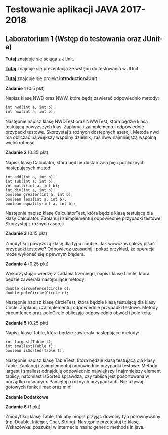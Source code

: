 # Testowanie aplikacji JAVA 2017-2018
## Laboratorium 1 (Wstęp do testowania oraz JUnit-a)

[**Tutaj**](http://inf.ug.edu.pl/~mmiotk/Dydaktyka/2017-2018/TAJAVA2017-2018/junit.pdf) znajduje się ściąga z JUnit.

[**Tutaj**](http://inf.ug.edu.pl/~mmiotk/Dydaktyka/2017-2018/TAJAVA2017-2018/WprowadzenieJUnit.pdf) znajduje się prezentacja ze wstępu do testowania w JUnit.

[**Tutaj**](http://inf.ug.edu.pl/~mmiotk/Dydaktyka/2017-2018/TAJAVA2017-2018/introductionJUnit.zip) znajduje się projekt **introductionJUnit**.

**Zadanie 1** (0.5 pkt) 

Napisz klasę NWD oraz NWW, które będą zawierać odpowiednio metody: 

```
int nwd(int a, int b);
int nww(int a, int b);
```

Następnie napisz klasę NWDTest oraz NWWTest, która będzie klasą testującą powyższych klas. Zaplanuj i zaimplementuj odpowiednie przypadki testowe. Skorzystaj z różnych dostępnych asercji. Metoda nwd ma obliczać największy wspólny dzielnik, zaś nww najmniejszą wspólną wielokrotność. 

**Zadanie 2** (0.35 pkt)

Napisz klasę Calculator, która będzie dostarczała pięć publicznych następujących metod: 

```
int add(int a, int b);
int sub(int a, int b);
int multi(int a, int b);
int div(int a, int b);
boolean greater(int a, int b);
boolean less(int a, int b);
boolean equality(int a, int b);
```
Następnie napisz klasę CalculatorTest, która będzie klasą testującą dla klasy Calculator. Zaplanuj i zaimplementuj odpowiednie przypadki testowe. Skorzystaj z różnych asercji.

**Zadanie 3** (0.15 pkt)

Zmodyfikuj powyższą klasę dla typu double. Jak wówczas należy pisać przypadki testowe? Odpowiedź uzasadnij i pokaż przykład, że operacja może wykonać się z pewnym błędem.

**Zadanie 4** (0.25 pkt)

Wykorzystując wiedzę z zadania trzeciego, napisz klasę Circle, która będzie zawierała następujące metody: 

```
double circumfence(Circle c);
double poleCircle(Circle c);
```

Następnie napisz klasę CircleTest, która będzie klasą testującą dla klasy Circle. Zaplanuj i zaimplementuj odpowiednie przypadki testowe. Metody circumfence oraz poleCircle obliczają odpowiednio obwód i pole koła. 

**Zadanie 5** (0.25 pkt)

Napisz klasę Table, która będzie zawierała następujące metody: 

```
int largest(Table t);
int smallest(Table t);
boolean isSorted(Table t);
```

Następnie napisz klasę TableTest, która będzie klasą testującą dla klasy Table. Zaplanuj i zaimplementuj odpowiednie przypadki testowe. Metody largest i smallest odnajdują odpowiednio największy i najmniejszy element tablicy, natomiast isSorted sprawdza, czy tablica jest posortowana w porządku rosnącym. Pamiętaj o różnych przypadkach. Nie używaj gotowych funkcji max oraz min!

**Zadanie Dodatkowe**

**Zadanie 6** (1 pkt)

Zmodyfikuj klasę Table, tak aby mogła przyjąć dowolny typ porównywalny (np.:Double, Integer, Char, String). Następnie przetestuj tę klasę. 
Wskazówka: poszukaj w internecie hasła: generic methods in java.
